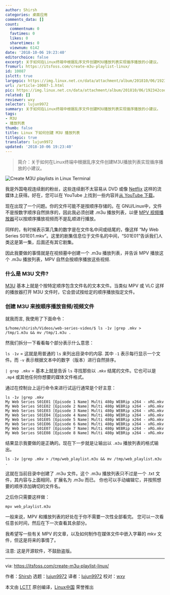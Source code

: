 ```yaml
---
author: Shirsh
categories: 桌面应用
comments_data: []
count:
  commentnum: 0
  favtimes: 0
  likes: 0
  sharetimes: 0
  viewnum: 6142
date: '2018-10-06 19:23:40'
editorchoice: false
excerpt: 关于如何在Linux终端中根据乱序文件创建M3U播放列表实现循序播放的小建议。
fromurl: https://itsfoss.com/create-m3u-playlist-linux/
id: 10087
islctt: true
largepic: https://img.linux.net.cn/data/attachment/album/201810/06/192342cooakaogcpgdhch2.jpg
url: /article-10087-1.html
pic: https://img.linux.net.cn/data/attachment/album/201810/06/192342cooakaogcpgdhch2.jpg.thumb.jpg
related: []
reviewer: wxy
selector: lujun9972
summary: 关于如何在Linux终端中根据乱序文件创建M3U播放列表实现循序播放的小建议。
tags:
- M3U
- 播放列表
thumb: false
title: Linux 下如何创建 M3U 播放列表
titlepic: true
translator: lujun9972
updated: '2018-10-06 19:23:40'
---
```



> 
> 简介：关于如何在Linux终端中根据乱序文件创建M3U播放列表实现循序播放的小建议。
> 
> 
> 


![Create M3U playlists in Linux Terminal](/data/attachment/album/201810/06/192342cooakaogcpgdhch2.jpg)


我是外国电视连续剧的粉丝，这些连续剧不太容易从 DVD 或像 [Netflix](https://itsfoss.com/netflix-open-source-ai/) 这样的流媒体上获得。好在，您可以在 YouTube 上找到一些内容并[从 YouTube 下载](https://itsfoss.com/download-youtube-linux/)。


现在出现了一个问题。你的文件可能不是按顺序存储的。在 GNU/Linux中，文件不是按数字顺序自然排序的，因此我必须创建 .m3u 播放列表，以便 [MPV 视频播放器](https://itsfoss.com/mpv-video-player/)可以按顺序播放视频而不是乱顺进行播放。


同样的，有时候表示第几集的数字是在文件名中间或结尾的，像这样 “My Web Series S01E01.mkv”。这里的剧集信息位于文件名的中间，“S01E01”告诉我们人类这是第一集，后面还有其它剧集。


因此我要做的事情就是在视频墓中创建一个 .m3u 播放列表，并告诉 MPV 播放这个 .m3u 播放列表，MPV 自然会按顺序播放这些视频.


### 什么是 M3U 文件?


[M3U](https://en.wikipedia.org/wiki/M3U) 基本上就是个按特定顺序包含文件名的文本文件。当类似 MPV 或 VLC 这样的播放器打开 M3U 文件时，它会尝试按给定的顺序播放指定文件。


### 创建 M3U 来按顺序播放音频/视频文件


就我而言, 我使用了下面命令：



```
$/home/shirish/Videos/web-series-video/$ ls -1v |grep .mkv > /tmp/1.m3u && mv /tmp/1.m3u .
```

然我们拆分一下看看每个部分表示什么意思：


`ls -1v` = 这就是用普通的 `ls` 来列出目录中的内容. 其中 `-1` 表示每行显示一个文件。而 `-v` 表示根据文本中的数字（版本）进行自然排序。


`| grep .mkv` = 基本上就是告诉 `ls` 寻找那些以 `.mkv` 结尾的文件。它也可以是 `.mp4` 或其他任何你想要的媒体文件格式。


通过在控制台上运行命令来进行试运行通常是个好主意：



```
ls -1v |grep .mkv
My Web Series S01E01 [Episode 1 Name] Multi 480p WEBRip x264 - xRG.mkv
My Web Series S01E02 [Episode 2 Name] Multi 480p WEBRip x264 - xRG.mkv
My Web Series S01E03 [Episode 3 Name] Multi 480p WEBRip x264 - xRG.mkv
My Web Series S01E04 [Episode 4 Name] Multi 480p WEBRip x264 - xRG.mkv
My Web Series S01E05 [Episode 5 Name] Multi 480p WEBRip x264 - xRG.mkv
My Web Series S01E06 [Episode 6 Name] Multi 480p WEBRip x264 - xRG.mkv
My Web Series S01E07 [Episode 7 Name] Multi 480p WEBRip x264 - xRG.mkv
My Web Series S01E08 [Episode 8 Name] Multi 480p WEBRip x264 - xRG.mkv
```

结果显示我要做的是正确的。现在下一步就是让输出以 `.m3u` 播放列表的格式输出。



```
ls -1v |grep .mkv > /tmp/web_playlist.m3u && mv /tmp/web_playlist.m3u .
```

这就在当前目录中创建了 .m3u 文件。这个 .m3u 播放列表只不过是一个 .txt 文件，其内容与上面相同，扩展名为 .m3u 而已。 你也可以手动编辑它，并按照想要的顺序添加确切的文件名。


之后你只需要这样做：



```
mpv web_playlist.m3u
```

一般来说，MPV 和播放列表的好处在于你不需要一次性全部看完。 您可以一次看任意长时间，然后在下一次查看其余部分。


我希望写一些有关 MPV 的文章，以及如何制作在媒体文件中嵌入字幕的 mkv 文件，但这是将来的事情了。


注意: 这是开源软件，不鼓励盗版。




---


via: <https://itsfoss.com/create-m3u-playlist-linux/>


作者：[Shirsh](https://itsfoss.com/author/shirish/) 选题：[lujun9972](https://github.com/lujun9972) 译者：[lujun9972](https://github.com/lujun9972) 校对：[wxy](https://github.com/wxy)


本文由 [LCTT](https://github.com/LCTT/TranslateProject) 原创编译，[Linux中国](https://linux.cn/) 荣誉推出